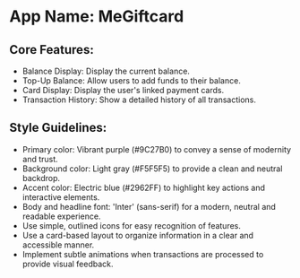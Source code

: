 # **App Name**: MeGiftcard

## Core Features:

- Balance Display: Display the current balance.
- Top-Up Balance: Allow users to add funds to their balance.
- Card Display: Display the user's linked payment cards.
- Transaction History: Show a detailed history of all transactions.

## Style Guidelines:

- Primary color: Vibrant purple (#9C27B0) to convey a sense of modernity and trust.
- Background color: Light gray (#F5F5F5) to provide a clean and neutral backdrop.
- Accent color: Electric blue (#2962FF) to highlight key actions and interactive elements.
- Body and headline font: 'Inter' (sans-serif) for a modern, neutral and readable experience.
- Use simple, outlined icons for easy recognition of features.
- Use a card-based layout to organize information in a clear and accessible manner.
- Implement subtle animations when transactions are processed to provide visual feedback.